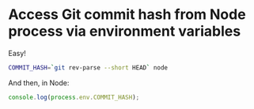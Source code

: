 # Access Git commit hash from Node process via environment variables

Easy!

```bash
COMMIT_HASH=`git rev-parse --short HEAD` node
```

And then, in Node:

```javascript
console.log(process.env.COMMIT_HASH);
```
